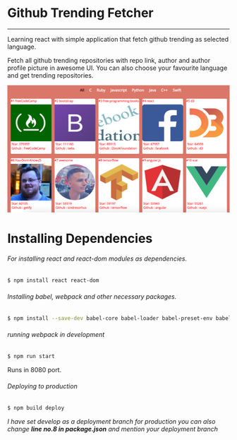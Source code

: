 # Github Trending Fetcher

***
Learning react with simple application that fetch github trending as selected language.

Fetch all github trending repositories with repo link, author and author profile picture in awesome UI. You can also choose your favourite language and get trending repositories.

![alt text](./public/images/app.png "Github Trending fetcher")


# Installing Dependencies
###### For installing react and react-dom modules as dependencies.

```sh
$ npm install react react-dom
```
###### Installing babel, webpack and other necessary packages.
```sh
$ npm install --save-dev babel-core babel-loader babel-preset-env babel-preset-react css-loader style-loader html-webpack-plugin webpack webpack-dev-server
```
###### running webpack in development
```sh
$ npm run start
```
Runs in 8080 port.

###### Deploying to production
```sh
$ npm build deploy
```
*I have set develop as a deployment branch for production you can also change **line no.8 in package.json** and mention your deployment branch*
